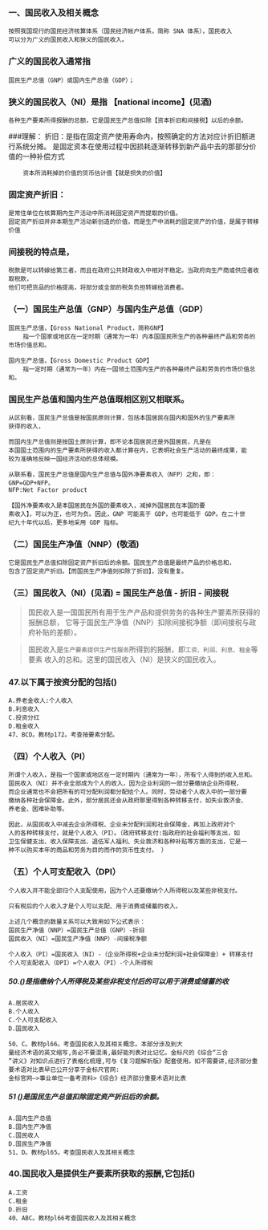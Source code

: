 ### 一、国民收入及相关概念
    按照我国现行的国民经济核算体系（国民经济帐户体系，简称 SNA 体系），国民收入
    可以分为广义的国民收入和狭义的国民收入。
### 广义的国民收入通常指
    国民生产总值（GNP）或国内生产总值（GDP）；
    
### 狭义的国民收入（NI）是指 【national income】(见酒)
    各种生产要素所得报酬的总额，它是国民生产总值扣除【资本折旧和间接税】以后的余额。

###理解：
        折旧：是指在固定资产使用寿命内，按照确定的方法对应计折旧额进行系统分摊。
            是固定资本在使用过程中因损耗逐渐转移到新产品中去的那部分价值的一种补偿方式
            
        资本所消耗掉的价值的货币估计值【就是损失的价值】

### 固定资产折旧：
    是常住单位在核算期内生产活动中所消耗固定资产而提取的价值。
    固定资产折旧并非本期生产活动新创造的价值，而是生产中消耗的固定资产的价值，是属于转移价值        

### 间接税的特点是，
    税款是可以转嫁给第三者，而且在政府公共财政收入中相对不稳定。当政府向生产商或供应者收取税款，
    他们可把货品的价格提高，将部分或全部的税务负担转嫁给消费者。    

### （一）国民生产总值（GNP）与国内生产总值（GDP）
    国民生产总值，【Gross National Product，简称GNP】
        指一个国家或地区在一定时期（通常为一年）内本国国民所生产的各种最终产品和劳务的市场价值总和。
        
    国内生产总值，【Gross Domestic Product GDP】
        指一定时期（通常为一年）内在一国领土范围内生产的各种最终产品和劳务的市场价值总和。

### 国民生产总值和国内生产总值既相区别又相联系。
    从区别看，国民生产总值是按国民原则计算，包括本国居民在国内和国外的生产要素所
    获得的收入，
    
    而国内生产总值则是按国土原则计算，即不论本国居民还是外国居民，凡是在
    本国国土范围内的生产要素所获得的收入都计算在内，它表明社会生产活动的最终成果，能
    较为准确地反映一国经济活动的总体规模。

    从联系看，国民生产总值是国内生产总值与国外净要素收入（NFP）之和，即：
    GNP=GDP+NFP。
    NFP:Net Factor product
    
    【国外净要素收入是本国居民在外国的要素收入，减掉外国居民在本国的要
    素收入】，可以为正，也可为负。因此，GNP 可能高于 GDP，也可能低于 GDP。在二十世
    纪九十年代以后，更多地采用 GDP 指标。
    
### （二）国民生产净值（NNP）(敬酒)
    它是国民生产总值扣除固定资产折旧后的余额。国民生产总值是最终产品的价格总和，
    包含了固定资产折旧。【而国民生产净值则扣除了折旧】，没有重复。

### （三）国民收入（NI）(见酒) = 国民生产总值 - 折旧 - 间接税
>   国民收入是一国国民所有用于生产产品和提供劳务的各种生产要素所获得的报酬总额，
    它等于国民生产净值（NNP）扣除间接税净额（即间接税与政府补贴的差额）。
    
>   国民收入是`生产要素提供生产性服务`所得到的报酬，即`工资、利润、利息、租金`等要素
    收入的总和。这里的国民收入（NI）是狭义的国民收入。

### 47.以下属于按资分配的包括()
    A.养老金收人:个人收入
    B.利息收入
    C.投资分红
    D.租金收入
    47、BCD。教材p172。考查按要素分配。

### （四）个人收入（PI）
    所谓个人收入，是指一个国家或地区在一定时期内（通常为一年），所有个人得到的收入总和。
    国民收入（NI）并不会全部成为个人的收入，因为企业利润的一部分要缴纳企业所得税，
    而企业通常也不会把所有的可分配利润都分配给个人。同时，劳动者个人收入中的一部分要
    缴纳各种社会保障金。此外，部分居民还会从政府那里得到各种转移支付，如失业救济金、
    养老金、困难补助等。

    因此，从国民收入中减去企业所得税、企业未分配利润和社会保障金，再加上政府对个
    人的各种转移支付，就是个人收入（PI）。（政府转移支付:指政府的社会福利等支出，如
    卫生保健支出、收入保障支出、退伍军人福利、失业救济和各种补贴等方面的支出，它是一
    种不以购买本年的商品和劳务为目的而作的货币性支付。 ）

### （五）个人可支配收入（DPI）
    个人收入并不能全部归个人支配使用，因为个人还要缴纳个人所得税以及某些非税支付。
    
    只有税后的个人收入才是个人可以支配、用于消费或储蓄的收入。

    上述几个概念的数量关系可以大致用如下公式表示：
    国民生产净值（NNP）=国民生产总值（GNP）-折旧
    国民收入（NI）=国民生产净值（NNP）-间接税净额
    
    个人收入（PI）=国民收入（NI）-（企业所得税+企业未分配利润+社会保障金）+ 转移支付
    个人可支配收入（DPI）=个人收入（PI）-个人所得税


##### 50.()是指缴纳个人所得税及某些非税支付后的可以用于消费或储蓄的收
    A.居民收入
    B.个人收入
    C.个人可支配收入
    D.国民收入
    
    50、C。教材pl66。考查国民收入及其相关概念。本部分涉及到大
    量经济术语的英文缩写,务必不要混淆,最好能列表对比记忆。金标尺的《综合“三合
    ”讲义》对知识点进行了表格化梳理,可与《复习题解析版》配套使用。如不需要讲,经济部分重要术语对比表早已公开分享于金标尺官网:
    金标官网—>事业单位一备考资料>《综合》经济部分重要术语对比表
    
##### 51 ()是国民生产总值扣除固定资产折旧后的余额。
    A.国内生产总值
    B.国内生产净值
    C.国民收人
    D.国民生产净值
    51、D。教材pl65。考查国民收入及其相关概念

### 40.国民收入是提供生产要素所获取的报酬,它包括()
    A.工资
    C.租金
    D.折旧
    40、ABC。教材pl66考查国民收入及其相关概念



















